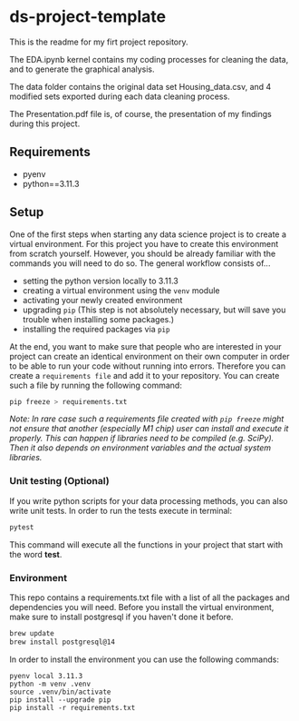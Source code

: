 # ds-project-template

This is the readme for my firt project repository.

The EDA.ipynb kernel contains my coding processes for cleaning the data, and to generate the graphical analysis.

The data folder contains the original data set Housing_data.csv, and 4 modified sets exported during each data cleaning process.

The Presentation.pdf file is, of course, the presentation of my findings during this project.

## Requirements

- pyenv
- python==3.11.3

## Setup

One of the first steps when starting any data science project is to create a virtual environment. For this project you have to create this environment from scratch yourself. However, you should be already familiar with the commands you will need to do so. The general workflow consists of... 

* setting the python version locally to 3.11.3
* creating a virtual environment using the `venv` module
* activating your newly created environment 
* upgrading `pip` (This step is not absolutely necessary, but will save you trouble when installing some packages.)
* installing the required packages via `pip`

At the end, you want to make sure that people who are interested in your project can create an identical environment on their own computer in order to be able to run your code without running into errors. Therefore you can create a `requirements file` and add it to your repository. You can create such a file by running the following command: 

```bash
pip freeze > requirements.txt
```

*Note: In rare case such a requirements file created with `pip freeze` might not ensure that another (especially M1 chip) user can install and execute it properly. This can happen if libraries need to be compiled (e.g. SciPy). Then it also depends on environment variables and the actual system libraries.*

### Unit testing (Optional)

If you write python scripts for your data processing methods, you can also write unit tests. In order to run the tests execute in terminal:

```bash
pytest
```

This command will execute all the functions in your project that start with the word **test**.


### Environment

This repo contains a requirements.txt file with a list of all the packages and dependencies you will need. Before you install the virtual environment, make sure to install postgresql if you haven't done it before.

```bash
brew update
brew install postgresql@14
```

In order to install the environment you can use the following commands:

```
pyenv local 3.11.3
python -m venv .venv
source .venv/bin/activate
pip install --upgrade pip
pip install -r requirements.txt
```